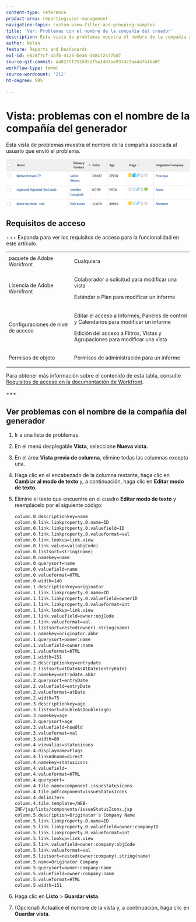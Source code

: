 ```yaml
---
content-type: reference
product-area: reporting;user-management
navigation-topic: custom-view-filter-and-grouping-samples
title: 'Ver: Problemas con el nombre de la compañía del creador'
description: Esta vista de problemas muestra el nombre de la compañía asociada al usuario que envió el problema.
author: Nolan
feature: Reports and Dashboards
exl-id: e628f7cf-4a7b-4125-bea6-348c72477bd7
source-git-commit: aa8275f252dd51f5a14d7aa931423aa4afb4ba8f
workflow-type: tm+mt
source-wordcount: '211'
ht-degree: 59%

---
```


# Vista: problemas con el nombre de la compañía del generador

<!--Audit: 11/2024-->

Esta vista de problemas muestra el nombre de la compañía asociada al usuario que envió el problema.

![custom_view_for_issues_with_originator_company_name.png](assets/custom-view-for-issues-350x33.png)

## Requisitos de acceso

+++ Expanda para ver los requisitos de acceso para la funcionalidad en este artículo.

<table style="table-layout:auto"> 
 <col> 
 <col> 
 <tbody> 
  <tr> 
   <td role="rowheader">paquete de Adobe Workfront</td> 
   <td> <p>Cualquiera</p> </td> 
  </tr> 
  <tr> 
   <td role="rowheader">Licencia de Adobe Workfront</td> 
   <td> 
   <p>Colaborador o solicitud para modificar una vista </p>
   <p>Estándar o Plan para modificar un informe</p>
  </tr> 
  <tr> 
   <td role="rowheader">Configuraciones de nivel de acceso</td> 
   <td> <p>Editar el acceso a Informes, Paneles de control y Calendarios para modificar un informe</p> <p>Edición del acceso a Filtros, Vistas y Agrupaciones para modificar una vista</p> </td> 
  </tr> 
  <tr> 
   <td role="rowheader">Permisos de objeto</td> 
   <td> <p>Permisos de administración para un informe</p>  </td> 
  </tr> 
 </tbody> 
</table>

Para obtener más información sobre el contenido de esta tabla, consulte [Requisitos de acceso en la documentación de Workfront](/help/quicksilver/administration-and-setup/add-users/access-levels-and-object-permissions/access-level-requirements-in-documentation.md).


+++

## Ver problemas con el nombre de la compañía del generador

1. Ir a una lista de problemas.
1. En el menú desplegable **Vista**, seleccione **Nueva vista**.
1. En el área **Vista previa de columna**, elimine todas las columnas excepto una.
1. Haga clic en el encabezado de la columna restante, haga clic en **Cambiar al modo de texto** y, a continuación, haga clic en **Editar modo de texto**.
1. Elimine el texto que encuentre en el cuadro **Editar modo de texto** y reemplácelo por el siguiente código:


   ```
   column.0.descriptionkey=name
   column.0.link.linkproperty.0.name=ID
   column.0.link.linkproperty.0.valuefield=ID
   column.0.link.linkproperty.0.valueformat=val
   column.0.link.lookup=link.view
   column.0.link.value=val(objCode)
   column.0.listsort=string(name)
   column.0.namekey=name
   column.0.querysort=name
   column.0.valuefield=name
   column.0.valueformat=HTML
   column.0.width=140
   column.1.descriptionkey=originator
   column.1.link.linkproperty.0.name=ID
   column.1.link.linkproperty.0.valuefield=ownerID
   column.1.link.linkproperty.0.valueformat=int
   column.1.link.lookup=link.view
   column.1.link.valuefield=owner:objCode
   column.1.link.valueformat=val
   column.1.listsort=nested(owner).string(name)
   column.1.namekey=originator.abbr
   column.1.querysort=owner:name
   column.1.valuefield=owner:name
   column.1.valueformat=HTML
   column.1.width=151
   column.2.descriptionkey=entrydate
   column.2.listsort=atDateAsAtDate(entryDate)
   column.2.namekey=entrydate.abbr
   column.2.querysort=entryDate
   column.2.valuefield=entryDate
   column.2.valueformat=atDate
   column.2.width=75
   column.3.descriptionkey=age
   column.3.listsort=doubleAsDouble(age)
   column.3.namekey=age
   column.3.querysort=age
   column.3.valuefield=howOld
   column.3.valueformat=val
   column.3.width=80
   column.4.viewalias=statusicons
   column.4.displayname=Flags
   column.4.linkedname=direct
   column.4.namekey=statusicons
   column.4.valuefield=
   column.4.valueformat=HTML
   column.4.querysort=
   column.4.tile.name=component.issuestatusicons
   column.4.tile.pdfcomponent=issueStatusIcons
   column.4.delimiter=
   column.4.tile.template=/WEB-INF/jsp/lists/components/issueStatusIcons.jsp
   column.5.description=Originator's Company Name
   column.5.link.linkproperty.0.name=ID
   column.5.link.linkproperty.0.valuefield=owner:companyID
   column.5.link.linkproperty.0.valueformat=int
   column.5.link.lookup=link.view
   column.5.link.valuefield=owner:company:objCode
   column.5.link.valueformat=val
   column.5.listsort=nested(owner:company).string(name)
   column.5.name=Originator Company
   column.5.querysort=owner:company:name
   column.5.valuefield=owner:company:name
   column.5.valueformat=HTML
   column.5.width=151
   ```

1. Haga clic en **Listo** > **Guardar vista**.
1. (Opcional) Actualice el nombre de la vista y, a continuación, haga clic en **Guardar vista**.
